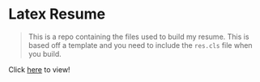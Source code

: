 # Latex Resume 

> This is a repo containing the files used to build my resume.
> This is based off a template and you need to include the `res.cls` file when you build.

[](https://img.shields.io/badge/language-latex-008080)

Click [here](https://github.com/Cougargriff/ResumeLatex/blob/master/resume_curr.pdf) to view!
